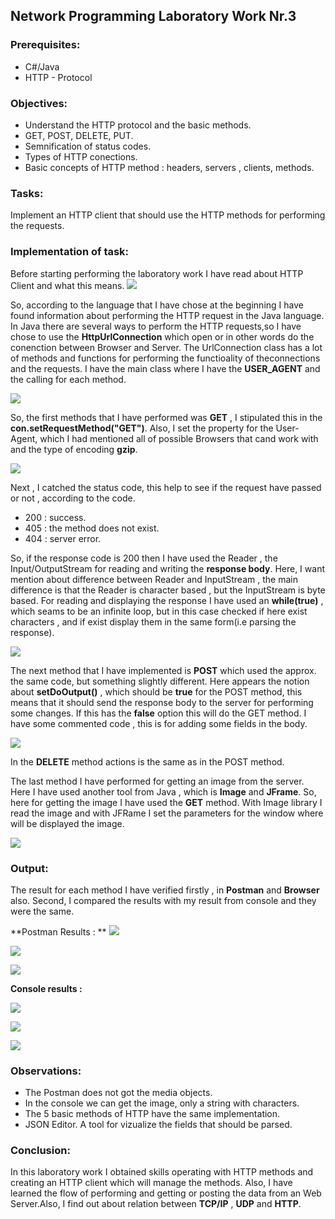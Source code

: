 ## Network Programming Laboratory Work Nr.3


### Prerequisites:
  - C#/Java
  - HTTP - Protocol

### Objectives:
  - Understand the HTTP protocol and the basic methods.
  - GET, POST, DELETE, PUT.
  - Semnification of status codes.
  - Types of HTTP conections.
  - Basic concepts of HTTP method : headers, servers , clients, methods.
  
 ### Tasks: 
 Implement an HTTP client that should use the HTTP methods for performing the requests. 
 
 ### Implementation of task: 
 
 Before starting performing the laboratory work I have read about HTTP Client and what this means.
 ![](https://github.com/gzaharia/PR/blob/master/lab3/Screens/httpclient.PNG)
 
 So, according to the language that I have chose at the beginning I have found information about performing the HTTP request in the Java language.
 In Java there are several ways to perform the HTTP requests,so I have chose to use the **HttpUrlConnection**   which open or in other words do the conenction between Browser and Server. The UrlConnection class has a lot of methods and functions for performing the functioality of theconnections and the requests.
 I have the main class where I have the **USER_AGENT** and the calling for each method. 
 
 ![](https://github.com/gzaharia/PR/blob/master/lab3/Screens/main.PNG) 
 
 So, the first methods that I have performed was **GET** , I stipulated this in the **con.setRequestMethod("GET")**.
 Also, I set the property for the User-Agent, which I had mentioned all of possible Browsers that cand work with and the type of encoding **gzip**. 
 
 ![](https://github.com/gzaharia/PR/blob/master/lab3/Screens/get.PNG) 
 
 Next , I catched the status code, this help to see if the request have passed or not , according to the code. 
 
 - 200 : success.
 - 405 : the method does not exist.
 - 404 : server error.  
 
 So, if the response code is 200 then I have used the Reader , the Input/OutputStream for reading and writing the **response body**. Here,
 I want mention about difference between Reader and InputStream , the main difference is that the Reader is character based , but the InputStream 
 is byte based. For reading and displaying the response I have used an **while(true)** , which seams to be an infinite loop, but in this case
 checked if here exist characters , and if exist display them in the same form(i.e parsing the response). 
 
 ![](https://github.com/gzaharia/PR/blob/master/lab3/Screens/parsing.PNG)
 
 
 The next method that I have implemented is **POST** which used the approx. the same code, but something slightly different. Here appears
 the notion about **setDoOutput()** , which should be **true** for the POST method, this means that it should send the response body to the server
 for performing some changes. If this has the **false** option this will do the GET method. 
 I have some commented code , this is for adding some fields in the body.
 
 ![](https://github.com/gzaharia/PR/blob/master/lab3/Screens/post.PNG) 
 
 
 In the **DELETE** method actions is the same as in the POST method. 
 
 The last method I have performed for getting an image from the server. Here I have used another tool from Java , which is **Image** and 
 **JFrame**. So, here for getting the image I have used the **GET** method. With Image library I read the image and with JFRame I set the parameters for the window where will be displayed the image. 
 
 ![](https://github.com/gzaharia/PR/blob/master/lab3/Screens/image.PNG)
 
 ### Output: 
 
 The result for each method I have verified firstly , in **Postman** and **Browser** also. Second, I compared the results with my result 
 from console and they were the same.
 
 **Postman Results : **
 ![](https://github.com/gzaharia/PR/blob/master/lab3/Screens/postman_get.PNG) 
 
 ![](https://github.com/gzaharia/PR/blob/master/lab3/Screens/postman_post.PNG) 
 
 ![](https://github.com/gzaharia/PR/blob/master/lab3/Screens/postman_delete.PNG) 
 
 **Console results :** 
 
 ![](https://github.com/gzaharia/PR/blob/master/lab3/Screens/get_and_post.PNG) 
 
 ![](https://github.com/gzaharia/PR/blob/master/lab3/Screens/delete.PNG)  
 
 ![](https://github.com/gzaharia/PR/blob/master/lab3/Screens/get_image.PNG) 
 
 
 
 ### Observations: 
 - The Postman does not got the media objects.
 - In the console we can get the image, only a string with characters. 
 - The 5 basic methods of HTTP have the same implementation.
 - JSON Editor. A tool for vizualize the fields that should be parsed.
 
 
 ### Conclusion: 
 In this laboratory work I obtained skills operating with HTTP methods and creating an HTTP client which will manage the methods. Also, I have learned the flow of performing and getting or posting the data from an Web Server.Also, I find out about relation between **TCP/IP** , **UDP** and **HTTP**.
